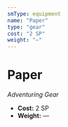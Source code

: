 ```yaml
---
smType: equipment
name: "Paper"
type: "gear"
cost: "2 SP"
weight: "—"
---
```


# Paper
*Adventuring Gear*

- **Cost:** 2 SP
- **Weight:** —
